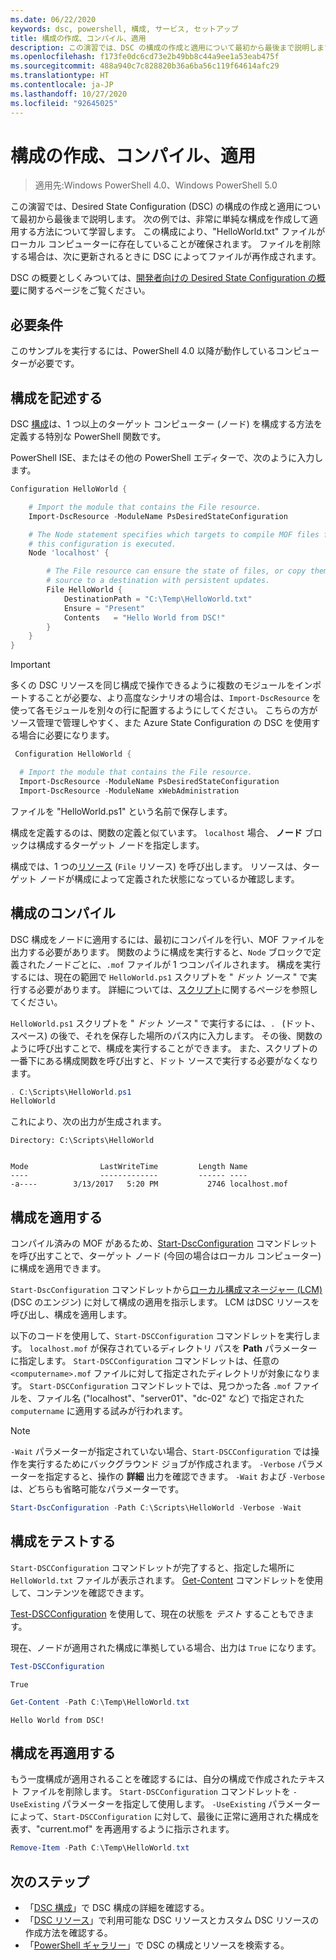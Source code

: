 ```yaml
---
ms.date: 06/22/2020
keywords: dsc, powershell, 構成, サービス, セットアップ
title: 構成の作成、コンパイル、適用
description: この演習では、DSC の構成の作成と適用について最初から最後まで説明します。 次の例では、非常に単純な構成を作成して適用する方法について学習します
ms.openlocfilehash: f173fe0dc6cd73e2b49bb8c44a9ee1a53eab475f
ms.sourcegitcommit: 488a940c7c828820b36a6ba56c119f64614afc29
ms.translationtype: HT
ms.contentlocale: ja-JP
ms.lasthandoff: 10/27/2020
ms.locfileid: "92645025"
---
```

# <a name="write-compile-and-apply-a-configuration"></a>構成の作成、コンパイル、適用

> 適用先:Windows PowerShell 4.0、Windows PowerShell 5.0

この演習では、Desired State Configuration (DSC) の構成の作成と適用について最初から最後まで説明します。 次の例では、非常に単純な構成を作成して適用する方法について学習します。 この構成により、"HelloWorld.txt" ファイルがローカル コンピューターに存在していることが確保されます。
ファイルを削除する場合は、次に更新されるときに DSC によってファイルが再作成されます。

DSC の概要としくみついては、[開発者向けの Desired State Configuration の概要](../overview/overview.md)に関するページをご覧ください。

## <a name="requirements"></a>必要条件

このサンプルを実行するには、PowerShell 4.0 以降が動作しているコンピューターが必要です。

## <a name="write-the-configuration"></a>構成を記述する

DSC [構成](configurations.md)は、1 つ以上のターゲット コンピューター (ノード) を構成する方法を定義する特別な PowerShell 関数です。

PowerShell ISE、またはその他の PowerShell エディターで、次のように入力します。

```powershell
Configuration HelloWorld {

    # Import the module that contains the File resource.
    Import-DscResource -ModuleName PsDesiredStateConfiguration

    # The Node statement specifies which targets to compile MOF files for, when
    # this configuration is executed.
    Node 'localhost' {

        # The File resource can ensure the state of files, or copy them from a
        # source to a destination with persistent updates.
        File HelloWorld {
            DestinationPath = "C:\Temp\HelloWorld.txt"
            Ensure = "Present"
            Contents   = "Hello World from DSC!"
        }
    }
}
```

> [!IMPORTANT]
> 多くの DSC リソースを同じ構成で操作できるように複数のモジュールをインポートすることが必要な、より高度なシナリオの場合は、`Import-DscResource` を使って各モジュールを別々の行に配置するようにしてください。 こちらの方がソース管理で管理しやすく、また Azure State Configuration の DSC を使用する場合に必要になります。
>
> ```powershell
>  Configuration HelloWorld {
>
>   # Import the module that contains the File resource.
>   Import-DscResource -ModuleName PsDesiredStateConfiguration
>   Import-DscResource -ModuleName xWebAdministration
>
> ```

ファイルを "HelloWorld.ps1" という名前で保存します。

構成を定義するのは、関数の定義と似ています。 `localhost` 場合、 **ノード** ブロックは構成するターゲット ノードを指定します。

構成では、1 つの[リソース](../resources/resources.md) (`File` リソース) を呼び出します。 リソースは、ターゲット ノードが構成によって定義された状態になっているか確認します。

## <a name="compile-the-configuration"></a>構成のコンパイル

DSC 構成をノードに適用するには、最初にコンパイルを行い、MOF ファイルを出力する必要があります。 関数のように構成を実行すると、`Node` ブロックで定義されたノードごとに、`.mof` ファイルが 1 つコンパイルされます。 構成を実行するには、現在の範囲で `HelloWorld.ps1` スクリプトを " _ドット ソース_ " で実行する必要があります。 詳細については、[スクリプト](/powershell/module/microsoft.powershell.core/about/about_scripts#script-scope-and-dot-sourcing)に関するページを参照してください。

<!-- markdownlint-disable MD038 -->
`HelloWorld.ps1` スクリプトを " _ドット ソース_ " で実行するには、`. ` (ドット、スペース) の後で、それを保存した場所のパス内に入力します。 その後、関数のように呼び出すことで、構成を実行することができます。 また、スクリプトの一番下にある構成関数を呼び出すと、ドット ソースで実行する必要がなくなります。
<!-- markdownlint-enable MD038 -->

```powershell
. C:\Scripts\HelloWorld.ps1
HelloWorld
```

これにより、次の出力が生成されます。

```Output
Directory: C:\Scripts\HelloWorld


Mode                LastWriteTime         Length Name
----                -------------         ------ ----
-a----        3/13/2017   5:20 PM           2746 localhost.mof
```

## <a name="apply-the-configuration"></a>構成を適用する

コンパイル済みの MOF があるため、[Start-DscConfiguration](/powershell/module/psdesiredstateconfiguration/start-dscconfiguration) コマンドレットを呼び出すことで、ターゲット ノード (今回の場合はローカル コンピューター) に構成を適用できます。

`Start-DscConfiguration` コマンドレットから[ローカル構成マネージャー (LCM)](../managing-nodes/metaConfig.md) (DSC のエンジン) に対して構成の適用を指示します。 LCM はDSC リソースを呼び出し、構成を適用します。

以下のコードを使用して、`Start-DSCConfiguration` コマンドレットを実行します。 `localhost.mof` が保存されているディレクトリ パスを **Path** パラメーターに指定します。 `Start-DSCConfiguration` コマンドレットは、任意の `<computername>.mof` ファイルに対して指定されたディレクトリが対象になります。 `Start-DSCConfiguration` コマンドレットでは、見つかった各 `.mof` ファイルを、ファイル名 ("localhost"、"server01"、"dc-02" など) で指定された `computername` に適用する試みが行われます。

> [!NOTE]
> `-Wait` パラメーターが指定されていない場合、`Start-DSCConfiguration` では操作を実行するためにバックグラウンド ジョブが作成されます。 `-Verbose` パラメーターを指定すると、操作の **詳細** 出力を確認できます。 `-Wait` および `-Verbose` は、どちらも省略可能なパラメーターです。

```powershell
Start-DscConfiguration -Path C:\Scripts\HelloWorld -Verbose -Wait
```

## <a name="test-the-configuration"></a>構成をテストする

`Start-DSCConfiguration` コマンドレットが完了すると、指定した場所に `HelloWorld.txt` ファイルが表示されます。 [Get-Content](/powershell/module/microsoft.powershell.management/get-content) コマンドレットを使用して、コンテンツを確認できます。

[Test-DSCConfiguration](/powershell/module/psdesiredstateconfiguration/Test-DSCConfiguration) を使用して、現在の状態を _テスト_ することもできます。

現在、ノードが適用された構成に準拠している場合、出力は `True` になります。

```powershell
Test-DSCConfiguration
```

```Output
True
```

```powershell
Get-Content -Path C:\Temp\HelloWorld.txt
```

```Output
Hello World from DSC!
```

## <a name="re-applying-the-configuration"></a>構成を再適用する

もう一度構成が適用されることを確認するには、自分の構成で作成されたテキスト ファイルを削除します。 `Start-DSCConfiguration` コマンドレットを `-UseExisting` パラメーターを指定して使用します。 `-UseExisting` パラメーターによって、`Start-DSCConfiguration` に対して、最後に正常に適用された構成を表す、"current.mof" を再適用するように指示されます。

```powershell
Remove-Item -Path C:\Temp\HelloWorld.txt
```

## <a name="next-steps"></a>次のステップ

- 「[DSC 構成](configurations.md)」で DSC 構成の詳細を確認する。
- 「[DSC リソース](../resources/resources.md)」で利用可能な DSC リソースとカスタム DSC リソースの作成方法を確認する。
- 「[PowerShell ギャラリー](https://www.powershellgallery.com/)」で DSC の構成とリソースを検索する。

